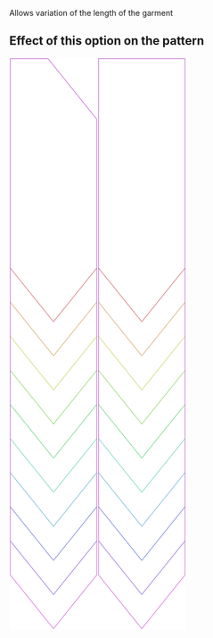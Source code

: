 Allows variation of the length of the garment

## Effect of this option on the pattern

![This image shows the effect of this option by superimposing several variants that have a different value for this option](walburga_lengthbonus_sample.svg "Effect of this option on the pattern")
